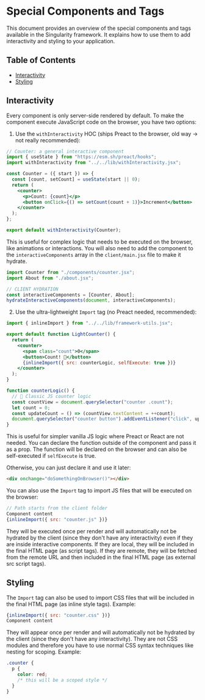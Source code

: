 # Special Components and Tags

This document provides an overview of the special components and tags available in the Singularity framework. It explains how to use them to add interactivity and styling to your application.

## Table of Contents

- [Interactivity](#interactivity)
- [Styling](#styling)

## Interactivity

Every component is only server-side rendered by default. To make the component execute JavaScript code on the browser, you have two options:

1. Use the `withInteractivity` HOC (ships Preact to the browser, old way -> not really recommended):

```jsx
// Counter: a general interactive component
import { useState } from "https://esm.sh/preact/hooks";
import withInteractivity from "../../lib/withInteractivity.jsx";

const Counter = ({ start }) => {
  const [count, setCount] = useState(start || 0);
  return (
    <counter>
      <p>Count: {count}</p>
      <button onClick={() => setCount(count + 1)}>Increment</button>
    </counter>
  );
};

export default withInteractivity(Counter);
```

This is useful for complex logic that needs to be executed on the browser, like animations or interactions. You will also need to add the component to the `interactiveComponents` array in the `client/main.jsx` file to make it hydrate.

```jsx
import Counter from "./components/counter.jsx";
import About from "./about.jsx";

// CLIENT HYDRATION
const interactiveComponents = [Counter, About];
hydrateInteractiveComponents(document, interactiveComponents);
```

2. Use the ultra-lightweight `Import` tag (no Preact needed, recommended):

```jsx
import { inlineImport } from "../../lib/framework-utils.jsx";

export default function LightCounter() {
  return (
    <counter>
      <span class="count">0</span>
      <button>Count! 🚀</button>
      {inlineImport({ src: counterLogic, selfExecute: true })}
    </counter>
  );
}

function counterLogic() {
  // 🎯 Classic JS counter logic
  const countView = document.querySelector("counter .count");
  let count = 0;
  const updateCount = () => (countView.textContent = ++count);
  document.querySelector("counter button").addEventListener("click", updateCount);
}
```

This is useful for simpler vanilla JS logic where Preact or React are not needed. You can declare the function outside of the component and pass it as a prop. The function will be declared on the browser and can also be self-executed if `selfExecute` is true.

Otherwise, you can just declare it and use it later:

```html
<div onchange="doSomethingOnBrowser()"></div>
```

You can also use the `Import` tag to import JS files that will be executed on the browser:

```jsx
// Path starts from the client folder
Component content
{inlineImport({ src: "counter.js" })}
```

They will be executed once per render and will automatically not be hydrated by the client (since they don't have any interactivity) even if they are inside interactive components. If they are local, they will be included in the final HTML page (as script tags). If they are remote, they will be fetched from the remote URL and then included in the final HTML page (as external src script tags).

## Styling

The `Import` tag can also be used to import CSS files that will be included in the final HTML page (as inline style tags). Example:

```jsx
{inlineImport({ src: "counter.css" })}
Component content
```

They will appear once per render and will automatically not be hydrated by the client (since they don't have any interactivity). They are not CSS modules and therefore you have to use normal CSS syntax techniques like nesting for scoping. Example:

```css
.counter {
  p {
    color: red;
    /* this will be a scoped style */
  }
}
```
